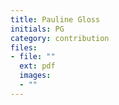 ```yaml
---
title: Pauline Gloss
initials: PG
category: contribution
files:
- file: ""
  ext: pdf
  images:
  - ""
---
```

